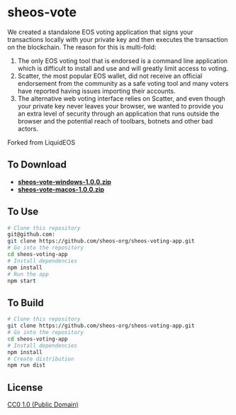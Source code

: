 # sheos-vote

We created a standalone EOS voting application that signs your transactions locally with your private key and then executes the transaction on the blockchain. The reason for this is multi-fold:

1. The only EOS voting tool that is endorsed is a command line application which is difficult to install and use and will greatly limit access to voting.
2. Scatter, the most popular EOS wallet, did not receive an official endorsement from the community as a safe voting tool and many voters have reported having issues importing their accounts.
3. The alternative web voting interface relies on Scatter, and even though your private key never leaves your browser, we wanted to provide you an extra level of security through an application that runs outside the browser and the potential reach of toolbars, botnets and other bad actors.

Forked from LiquidEOS

## To Download

* **[sheos-vote-windows-1.0.0.zip](https://)**
* **[sheos-vote-macos-1.0.0.zip](https://)**

## To Use

```bash
# Clone this repository
git@github.com:
git clone https://github.com/sheos-org/sheos-voting-app.git
# Go into the repository
cd sheos-voting-app
# Install dependencies
npm install
# Run the app
npm start
```


## To Build

```bash
# Clone this repository
git clone https://github.com/sheos-org/sheos-voting-app.git
# Go into the repository
cd sheos-voting-app
# Install dependencies
npm install
# Create distribution
npm run dist
```

## License

[CC0 1.0 (Public Domain)](LICENSE.md)
